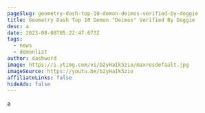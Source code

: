 ```yaml
---
pageSlug: geometry-dash-top-10-demon-deimos-verified-by-doggie
title: Geometry Dash Top 10 Demon "Deimos" Verified By Doggie
desc: a
date: 2023-08-08T05:22:47.673Z
tags:
  - news
  - demonlist
author: dashword
image: https://i.ytimg.com/vi/b2yHaIk5zio/maxresdefault.jpg
imageSource: https://youtu.be/b2yHaIk5zio
affiliateLinks: false
hideAds: false
---
```

a